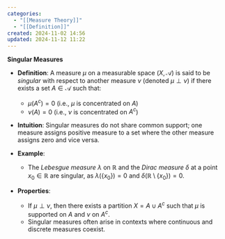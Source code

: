 ```yaml
---
categories:
  - "[[Measure Theory]]"
  - "[[Definition]]"
created: 2024-11-02 14:56
updated: 2024-11-12 11:22
---
```

**Singular Measures**

- **Definition**: A measure $\mu$ on a measurable space $(X, \mathcal{A})$ is said to be *singular* with respect to another measure $\nu$ (denoted $\mu \perp \nu$) if there exists a set $A \in \mathcal{A}$ such that:
  - $\mu(A^c) = 0$ (i.e., $\mu$ is concentrated on $A$)
  - $\nu(A) = 0$ (i.e., $\nu$ is concentrated on $A^c$)

- **Intuition**: Singular measures do not share common support; one measure assigns positive measure to a set where the other measure assigns zero and vice versa.

- **Example**:
  - The *Lebesgue measure* $\lambda$ on $\mathbb{R}$ and the *Dirac measure* $\delta$ at a point $x_0 \in \mathbb{R}$ are singular, as $\lambda(\{x_0\}) = 0$ and $\delta(\mathbb{R} \setminus \{x_0\}) = 0$.

- **Properties**:
  - If $\mu \perp \nu$, then there exists a partition $X = A \cup A^c$ such that $\mu$ is supported on $A$ and $\nu$ on $A^c$.
  - Singular measures often arise in contexts where continuous and discrete measures coexist.